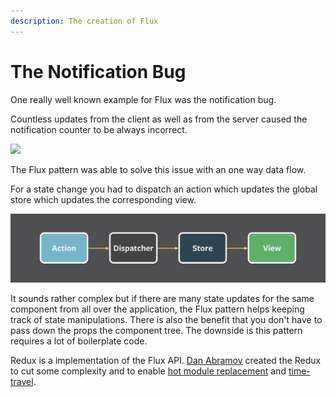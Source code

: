 ```yaml
---
description: The creation of Flux
---
```


# The Notification Bug

One really well known example for Flux was the notification bug.

Countless updates from the client as well as from the server caused the notification counter to be always incorrect.

![](https://encrypted-tbn0.gstatic.com/images?q=tbn:ANd9GcQZg7-aVRfctv-NUbESjrQJJDrn_GESCDvHByDpK-XPi_HyQ_Mr_w&s)

The Flux pattern was able to solve this issue with an one way data flow.

For a state change you had to dispatch an action which updates the global store which updates the corresponding view.

![](.gitbook/assets/flux-simple-f8-diagram-1300w.png)

It sounds rather complex but if there are many state updates for the same component from all over the application, the Flux pattern helps keeping track of state manipulations. There is also the benefit that you don't have to pass down the props the component tree. The downside is this pattern requires a lot of boilerplate code.

Redux is a implementation of the Flux API. [Dan Abramov](https://github.com/gaearon) created the Redux to cut some complexity and to enable [hot module replacement](https://webpack.js.org/concepts/hot-module-replacement/) and [time-travel](https://medium.com/the-web-tub/time-travel-in-react-redux-apps-using-the-redux-devtools-5e94eba5e7c0).



